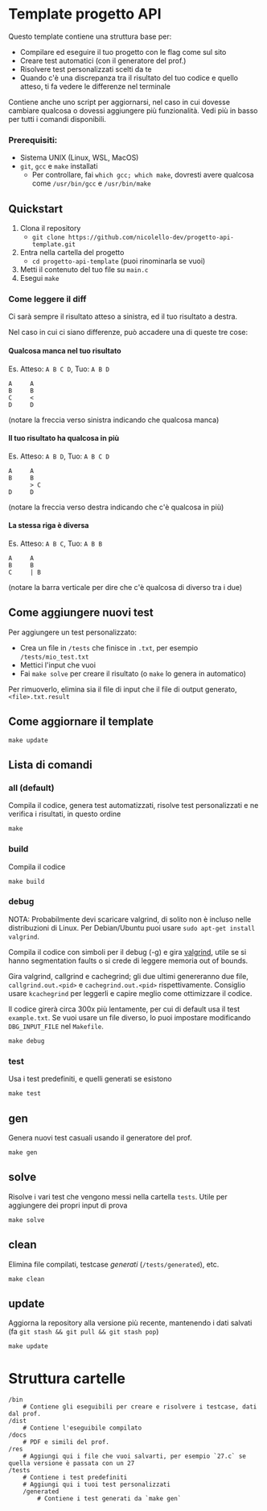 # Template progetto API

Questo template contiene una struttura base per:

- Compilare ed eseguire il tuo progetto con le flag come sul sito
- Creare test automatici (con il generatore del prof.)
- Risolvere test personalizzati scelti da te
- Quando c'è una discrepanza tra il risultato del tuo codice e quello atteso, ti fa vedere le differenze nel terminale

Contiene anche uno script per aggiornarsi, nel caso in cui dovesse cambiare qualcosa o dovessi aggiungere più funzionalità. Vedi più in basso per tutti i comandi disponibili.

### Prerequisiti:

- Sistema UNIX (Linux, WSL, MacOS)
- `git`, `gcc` e `make` installati
  - Per controllare, fai `which gcc; which make`, dovresti avere qualcosa come `/usr/bin/gcc` e `/usr/bin/make`

## Quickstart

1. Clona il repository
   - `git clone https://github.com/nicolello-dev/progetto-api-template.git`
2. Entra nella cartella del progetto
   - `cd progetto-api-template` (puoi rinominarla se vuoi)
3. Metti il contenuto del tuo file su `main.c`
4. Esegui `make`

### Come leggere il diff

Ci sarà sempre il risultato atteso a sinistra, ed il tuo risultato a destra.

Nel caso in cui ci siano differenze, può accadere una di queste tre cose:

#### Qualcosa manca nel tuo risultato

Es. Atteso: `A B C D`, Tuo: `A B D`

```
A     A
B     B
C     <
D     D
```

(notare la freccia verso sinistra indicando che qualcosa manca)

#### Il tuo risultato ha qualcosa in più

Es. Atteso: `A B D`, Tuo: `A B C D`

```
A     A
B     B
      > C
D     D
```

(notare la freccia verso destra indicando che c'è qualcosa in più)

#### La stessa riga è diversa

Es. Atteso: `A B C`, Tuo: `A B B`

```
A     A
B     B
C     | B
```

(notare la barra verticale per dire che c'è qualcosa di diverso tra i due)

## Come aggiungere nuovi test

Per aggiungere un test personalizzato:

- Crea un file in `/tests` che finisce in `.txt`, per esempio `/tests/mio_test.txt`
- Mettici l'input che vuoi
- Fai `make solve` per creare il risultato (o `make` lo genera in automatico)

Per rimuoverlo, elimina sia il file di input che il file di output generato, `<file>.txt.result`

## Come aggiornare il template

`make update`

## Lista di comandi

### all (default)

Compila il codice, genera test automatizzati, risolve test personalizzati e ne verifica i risultati, in questo ordine

```
make
```

### build

Compila il codice

```
make build
```

### debug

NOTA: Probabilmente devi scaricare valgrind, di solito non è incluso nelle distribuzioni di Linux. Per Debian/Ubuntu puoi usare `sudo apt-get install valgrind`.

Compila il codice con simboli per il debug (-g) e gira [valgrind](https://valgrind.org), utile se si hanno segmentation faults o si crede di leggere memoria out of bounds.

Gira valgrind, callgrind e cachegrind; gli due ultimi genereranno due file, `callgrind.out.<pid>` e `cachegrind.out.<pid>` rispettivamente. Consiglio usare `kcachegrind` per leggerli e capire meglio come ottimizzare il codice.

Il codice girerà circa 300x più lentamente, per cui di default usa il test `example.txt`.
Se vuoi usare un file diverso, lo puoi impostare modificando `DBG_INPUT_FILE` nel `Makefile`.

```
make debug
```

### test

Usa i test predefiniti, e quelli generati se esistono

```
make test
```

## gen

Genera nuovi test casuali usando il generatore del prof.

```
make gen
```

## solve

Risolve i vari test che vengono messi nella cartella `tests`. Utile per aggiungere dei propri input di prova

```
make solve
```

## clean

Elimina file compilati, testcase _generati_ (`/tests/generated`), etc.

```
make clean
```

## update

Aggiorna la repository alla versione più recente, mantenendo i dati salvati (fa `git stash && git pull && git stash pop`)

```
make update
```

# Struttura cartelle

```
/bin
    # Contiene gli eseguibili per creare e risolvere i testcase, dati dal prof.
/dist
    # Contiene l'eseguibile compilato
/docs
    # PDF e simili del prof.
/res
    # Aggiungi qui i file che vuoi salvarti, per esempio `27.c` se quella versione è passata con un 27
/tests
    # Contiene i test predefiniti
    # Aggiungi qui i tuoi test personalizzati
    /generated
        # Contiene i test generati da `make gen`
```
